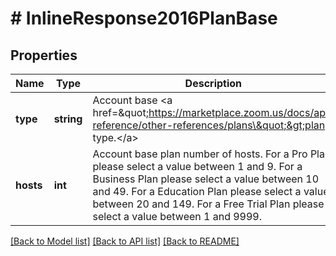 # # InlineResponse2016PlanBase

## Properties

Name | Type | Description | Notes
------------ | ------------- | ------------- | -------------
**type** | **string** | Account base &lt;a href&#x3D;\&quot;https://marketplace.zoom.us/docs/api-reference/other-references/plans\&quot;&gt;plan type.&lt;/a&gt; | 
**hosts** | **int** | Account base plan number of hosts. For a Pro Plan please select a value between 1 and 9. For a Business Plan please select a value between 10 and 49. For a Education Plan please select a value between 20 and 149. For a Free Trial Plan please select a value between 1 and 9999. | 

[[Back to Model list]](../../README.md#documentation-for-models) [[Back to API list]](../../README.md#documentation-for-api-endpoints) [[Back to README]](../../README.md)



